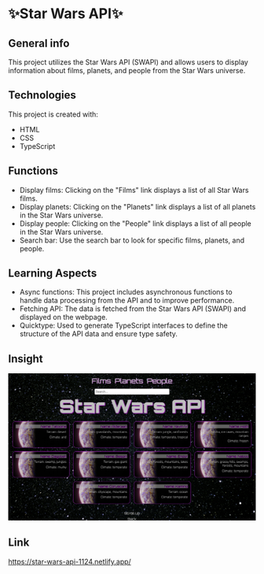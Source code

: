 # ✨Star Wars API✨

## General info
This project utilizes the Star Wars API (SWAPI) and allows users to display information about films, planets, and people from the Star Wars universe.

## Technologies
This project is created with:
- HTML 
- CSS
- TypeScript

## Functions
- Display films: Clicking on the "Films" link displays a list of all Star Wars films.
- Display planets: Clicking on the "Planets" link displays a list of all planets in the Star Wars universe.
- Display people: Clicking on the "People" link displays a list of all people in the Star Wars universe.
- Search bar: Use the search bar to look for specific films, planets, and people.

## Learning Aspects
- Async functions: This project includes asynchronous functions to handle data processing from the API and to improve performance.
- Fetching API: The data is fetched from the Star Wars API (SWAPI) and displayed on the webpage.
- Quicktype: Used to generate TypeScript interfaces to define the structure of the API data and ensure type safety.

## Insight
![screenshot](./src/assets/img/Star_Wars_API.png)

## Link 
https://star-wars-api-1124.netlify.app/
